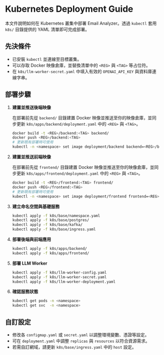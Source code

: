 # Kubernetes Deployment Guide

本文件說明如何在 Kubernetes 叢集中部署 Email Analyzer。透過 `kubectl` 套用 `k8s/` 目錄提供的 YAML 清單即可完成部署。

## 先決條件

- 已安裝 `kubectl` 並連線至目標叢集。
- 可以存取 Docker 映像倉庫，並替換清單中的 `<REG>` 與 `<TAG>` 等占位符。
- 在 `k8s/llm-worker-secret.yaml` 中填入有效的 `OPENAI_API_KEY` 與資料庫連線字串。

## 部署步驟

1. **建置並推送後端映像**

   在部署前先從 `backend/` 目錄建置 Docker 映像並推送至你的映像倉庫，並同步更新 `k8s/apps/backend/deployment.yaml` 中的 `<REG>` 與 `<TAG>`。

   ```bash
   docker build -t <REG>/backend:<TAG> backend/
   docker push <REG>/backend:<TAG>
   # 更新既有部署時可使用
   kubectl -n <namespace> set image deployment/backend backend=<REG>/backend:<TAG>
   ```

2. **建置並推送前端映像**

   在部署前先從 `frontend/` 目錄建置 Docker 映像並推送至你的映像倉庫，並同步更新 `k8s/apps/frontend/deployment.yaml` 中的 `<REG>` 與 `<TAG>`。

   ```bash
   docker build -t <REG>/frontend:<TAG> frontend/
   docker push <REG>/frontend:<TAG>
   # 更新既有部署時可使用
   kubectl -n <namespace> set image deployment/frontend frontend=<REG>/frontend:<TAG>
   ```

3. **建立命名空間與基礎服務**

   ```bash
   kubectl apply -f k8s/base/namespace.yaml
   kubectl apply -f k8s/base/postgres/
   kubectl apply -f k8s/base/kafka/
   kubectl apply -f k8s/base/ingress.yaml
   ```

4. **部署後端與前端應用**

   ```bash
   kubectl apply -f k8s/apps/backend/
   kubectl apply -f k8s/apps/frontend/
   ```

5. **部署 LLM Worker**

   ```bash
   kubectl apply -f k8s/llm-worker-config.yaml
   kubectl apply -f k8s/llm-worker-secret.yaml
   kubectl apply -f k8s/llm-worker-deployment.yaml
   ```

6. **確認服務狀態**

   ```bash
   kubectl get pods -n <namespace>
   kubectl get svc  -n <namespace>
   ```

## 自訂設定

- 修改各 `configmap.yaml` 或 `secret.yaml` 以調整環境變數、憑證等設定。
- 可在 `deployment.yaml` 中調整 `replicas` 與 `resources` 以符合資源需求。
- 若需自訂網域，請更新 `k8s/base/ingress.yaml` 中的 `host` 設定。

